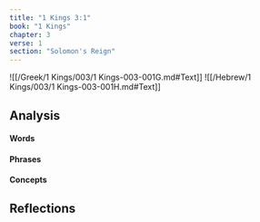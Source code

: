 ```yaml
---
title: "1 Kings 3:1"
book: "1 Kings"
chapter: 3
verse: 1
section: "Solomon's Reign"
---
```

![[/Greek/1 Kings/003/1 Kings-003-001G.md#Text]]
![[/Hebrew/1 Kings/003/1 Kings-003-001H.md#Text]]

## Analysis

#### Words

#### Phrases

#### Concepts

## Reflections
